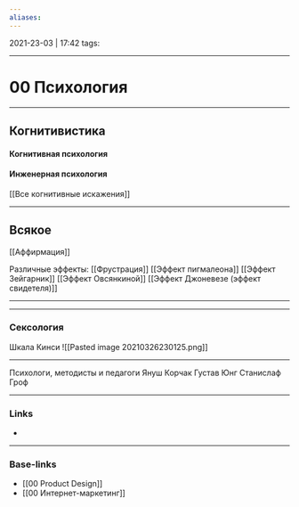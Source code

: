 ```yaml
---
aliases:
---
```

2021-23-03 | 17:42
tags: 
___

# 00 Психология


---
## Когнитивистика
#### Когнитивная психология

#### Инженерная психология

[[Все когнитивные искажения]]

---

## Всякое
[[Аффирмация]]

Различные эффекты:
[[Фрустрация]]
[[Эффект пигмалеона]]
[[Эффект Зейгарник]]
[[Эффект Овсянкиной]]
[[Эффект Джоневезе (эффект свидетеля)]]


---



---

### Сексология

Шкала Кинси
![[Pasted image 20210326230125.png]]

---
Психологи, методисты и педагоги
Януш Корчак
Густав Юнг
Станислаф Гроф


___
### Links
- 

___
### Base-links
- [[00 Product Design]]
- [[00 Интернет-маркетинг]]

